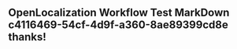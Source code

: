 <properties
ms.topic="hero-topic"
ms.test1="hero-topic"
ms.test2="test"/>

## OpenLocalization Workflow Test MarkDown c4116469-54cf-4d9f-a360-8ae89399cd8e thanks!
